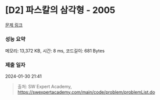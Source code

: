 # [D2] 파스칼의 삼각형 - 2005 

[문제 링크](https://swexpertacademy.com/main/code/problem/problemDetail.do?contestProbId=AV5P0-h6Ak4DFAUq) 

### 성능 요약

메모리: 13,372 KB, 시간: 8 ms, 코드길이: 681 Bytes

### 제출 일자

2024-01-30 21:41



> 출처: SW Expert Academy, https://swexpertacademy.com/main/code/problem/problemList.do